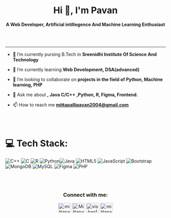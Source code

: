 <h1 align="center"> Hi 👋, I'm Pavan </h1> 
<div align="center">
<b>A Web Developer, Artificial intillegence And Machine Learning Enthusiast</b>
</div>

<br></br>

***

- 🔭 I’m currently pursing B.Tech in **Sreenidhi Institute Of Science And Technology**

- 🌱 I’m currently learning **Web Development, DSA(advanced)**

- 👯 I’m looking to collaborate on **projects in the field of Python, Machine learning, PHP**

- 💬 Ask me about **, Java C/C++ ,Python, R, Figma, Frontend.**

- 📫 How to reach me **mittapallipavan2004@gmail.com**


<br></br>
# 💻 Tech Stack:
![C++](https://img.shields.io/badge/c++-%2300599C.svg?style=for-the-badge&logo=c%2B%2B&logoColor=white) ![C](https://img.shields.io/badge/c-%2300599C.svg?style=for-the-badge&logo=c&logoColor=white) ![R](https://img.shields.io/badge/r-%23276DC3.svg?style=for-the-badge&logo=r&logoColor=white) ![Python](https://img.shields.io/badge/python-3670A0?style=for-the-badge&logo=python&logoColor=ffdd54)![Java](https://img.shields.io/badge/java-%23ED8B00.svg?style=for-the-badge&logo=java&logoColor=white) ![HTML5](https://img.shields.io/badge/html5-%23E34F26.svg?style=for-the-badge&logo=html5&logoColor=white) ![JavaScript](https://img.shields.io/badge/javascript-%23323330.svg?style=for-the-badge&logo=javascript&logoColor=%23F7DF1E)  ![Bootstrap](https://img.shields.io/badge/bootstrap-%23563D7C.svg?style=for-the-badge&logo=bootstrap&logoColor=white) ![MongoDB](https://img.shields.io/badge/MongoDB-%234ea94b.svg?style=for-the-badge&logo=mongodb&logoColor=white) ![MySQL](https://img.shields.io/badge/mysql-%2300f.svg?style=for-the-badge&logo=mysql&logoColor=white)	![Figma](https://img.shields.io/badge/figma-%23F24E1E.svg?style=for-the-badge&logo=figma&logoColor=white) ![PHP](https://img.shields.io/badge/php-%23777BB4.svg?style=for-the-badge&logo=php&logoColor=white)


<br></br>
<h3 align="center">Connect with me:</h3>
<p align="center">
<a href="https://devpost.com/mittapallipavan2004" target="blank"><img align="center" src="https://dev-to-uploads.s3.amazonaws.com/uploads/logos/resized_logo_UQww2soKuUsjaOGNB38o.png" alt="mittapallipavan2004" height="30" width="40" /></a>
<a href="https://twitter.com/Mittapalli_Pa1" target="blank"><img align="center" src="https://about.twitter.com/content/dam/about-twitter/en/brand-toolkit/brand-download-img-1.jpg.twimg.1920.jpg" alt="Mittapalli_Pa1" height="30" width="40" /></a>
<a href="https://www.linkedin.com/in/mittapalli-pavan-880238222/" target="blank"><img align="center" src="https://cdn-icons-png.flaticon.com/512/174/174857.png" alt="vishan1" height="30" width="40" /></a>
<a href="https://www.hackerrank.com/mittapallipavan1" target="blank"><img align="center" src="https://upload.wikimedia.org/wikipedia/commons/thumb/4/40/HackerRank_Icon-1000px.png/800px-HackerRank_Icon-1000px.png" alt="mittapallipavan1" height="30" width="40" /></a>
